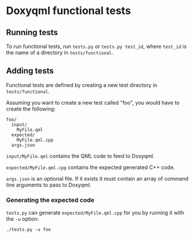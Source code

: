 # Doxyqml functional tests

## Running tests

To run functional tests, run `tests.py` or `tests.py test_id`, where `test_id` is the name of a
directory in `tests/functional`.

## Adding tests

Functional tests are defined by creating a new test directory in
`tests/functional`.

Assuming you want to create a new test called "foo", you would have to create
the following:

```
foo/
  input/
    MyFile.qml
  expected/
    MyFile.qml.cpp
  args.json
```

`input/MyFile.qml` contains the QML code to feed to Doxyqml.

`expected/MyFile.qml.cpp` contains the expected generated C++ code.

`args.json` is an optional file. If it exists it must contain an array of
command line arguments to pass to Doxyqml.

### Generating the expected code

`tests.py` can generate `expected/MyFile.qml.cpp` for you by running it
with the `-u` option:

```
./tests.py -u foo
```
